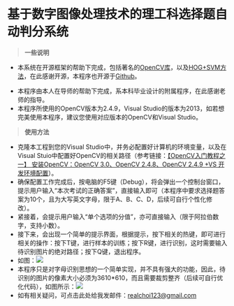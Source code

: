 # 基于数字图像处理技术的理工科选择题自动判分系统

> **一些说明**

* 本系统在开源框架的帮助下完成，包括著名的[OpenCV库](http://opencv.org/)，以及[HOG+SVM方法](http://blog.csdn.net/u014114990/article/details/49746773)，在此感谢开源，本程序也开源于[Github](https://github.com/poorcai/CharacterRecognition)。

- 本程序由本人在导师的帮助下完成，系本科毕业设计的附属程序，在此感谢老师的指导。
- 本程序所使用的OpenCV版本为2.4.9，Visual Studio的版本为2013，如若想完美使用本程序，建议您使用对应版本的OpenCV和Visual Studio。

> **使用方法**

* 克隆本工程到您的Visual Studio中，并务必配置好计算机的环境变量，以及在Visual Stuio中配置好OpenCV的相关路径（参考链接：[【OpenCV入门教程之一】 安装OpenCV：OpenCV 3.0、OpenCV 2.4.8、OpenCV 2.4.9 +VS 开发环境配置](http://blog.csdn.net/poem_qianmo/article/details/19809337)）。
* 确保配置工作完成后，按电脑的F5键（Debug），将会弹出一个控制台窗口，提示用户输入“本次考试的正确答案”，直接输入即可（本程序中要求选择题答案为10个，且为大写英文字母，限于A、B、C、D，后续可自行个性化修改）。
* 紧接着，会提示用户输入“单个选项的分值”，亦可直接输入（限于阿拉伯数字，支持小数）。
* 接下来，会出现一个简单的提示界面，根据提示，按下相关的热键，即可进行相关的操作：按下T键，进行样本的训练；按下R键，进行识别，这时需要输入待识别图片的绝对路径；按下Q键，退出程序。
* 如图：![](https://github.com/poorcai/CharacterRecognition/blob/master/ImageTips/window.png)
* 本程序只是对字母识别思想的一个简单实现，并不具有强大的功能，因此，待识别的图片的像素大小必须为3610*610，而且需要裁剪整齐（后续可自行优化代码），如图所示：![](https://github.com/poorcai/CharacterRecognition/blob/master/ImageTips/exam.jpg)
* 如有相关疑问，可点击此处给我发邮件：<realchoi123@gmail.com>
